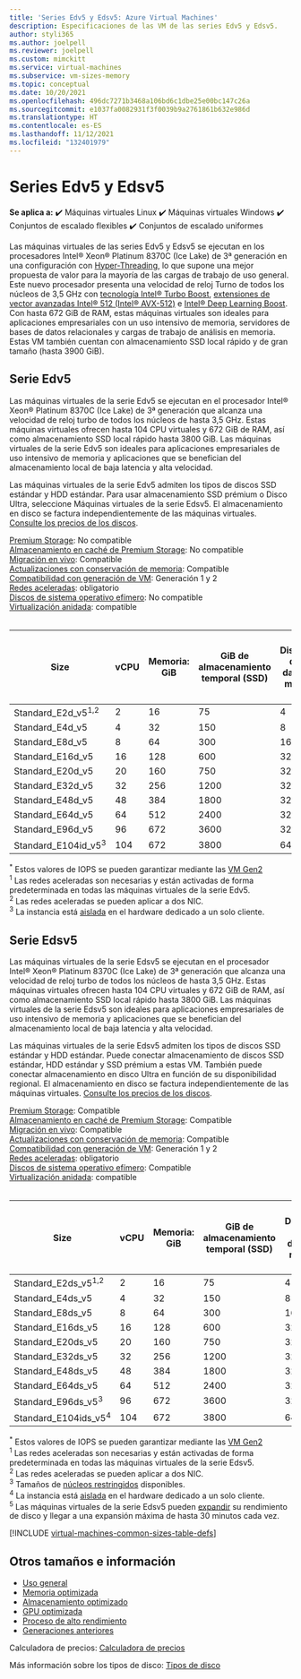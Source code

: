 ```yaml
---
title: 'Series Edv5 y Edsv5: Azure Virtual Machines'
description: Especificaciones de las VM de las series Edv5 y Edsv5.
author: styli365
ms.author: joelpell
ms.reviewer: joelpell
ms.custom: mimckitt
ms.service: virtual-machines
ms.subservice: vm-sizes-memory
ms.topic: conceptual
ms.date: 10/20/2021
ms.openlocfilehash: 496dc7271b3468a106bd6c1dbe25e00bc147c26a
ms.sourcegitcommit: e1037fa0082931f3f0039b9a2761861b632e986d
ms.translationtype: HT
ms.contentlocale: es-ES
ms.lasthandoff: 11/12/2021
ms.locfileid: "132401979"
---
```

# <a name="edv5-and-edsv5-series"></a>Series Edv5 y Edsv5

**Se aplica a:** :heavy_check_mark: Máquinas virtuales Linux :heavy_check_mark: Máquinas virtuales Windows :heavy_check_mark: Conjuntos de escalado flexibles :heavy_check_mark: Conjuntos de escalado uniformes

Las máquinas virtuales de las series Edv5 y Edsv5 se ejecutan en los procesadores Intel&reg; Xeon&reg; Platinum 8370C (Ice Lake) de 3ª generación en una configuración con [Hyper-Threading](https://www.intel.com/content/www/us/en/architecture-and-technology/hyper-threading/hyper-threading-technology.html), lo que supone una mejor propuesta de valor para la mayoría de las cargas de trabajo de uso general. Este nuevo procesador presenta una velocidad de reloj Turno de todos los núcleos de 3,5 GHz con [tecnología Intel&reg; Turbo Boost](https://www.intel.com/content/www/us/en/architecture-and-technology/turbo-boost/turbo-boost-technology.html), [extensiones de vector avanzadas Intel&reg; 512 (Intel&reg; AVX-512)](https://www.intel.com/content/www/us/en/architecture-and-technology/avx-512-overview.html) e [Intel&reg; Deep Learning Boost](https://software.intel.com/content/www/us/en/develop/topics/ai/deep-learning-boost.html). Con hasta 672 GiB de RAM, estas máquinas virtuales son ideales para aplicaciones empresariales con un uso intensivo de memoria, servidores de bases de datos relacionales y cargas de trabajo de análisis en memoria. Estas VM también cuentan con almacenamiento SSD local rápido y de gran tamaño (hasta 3900 GiB).

## <a name="edv5-series"></a>Serie Edv5

Las máquinas virtuales de la serie Edv5 se ejecutan en el procesador Intel® Xeon® Platinum 8370C (Ice Lake) de 3ª generación que alcanza una velocidad de reloj turbo de todos los núcleos de hasta 3,5 GHz.  Estas máquinas virtuales ofrecen hasta 104 CPU virtuales y 672 GiB de RAM, así como almacenamiento SSD local rápido hasta 3800 GiB. Las máquinas virtuales de la serie Edv5 son ideales para aplicaciones empresariales de uso intensivo de memoria y aplicaciones que se benefician del almacenamiento local de baja latencia y alta velocidad.

Las máquinas virtuales de la serie Edv5 admiten los tipos de discos SSD estándar y HDD estándar. Para usar almacenamiento SSD prémium o Disco Ultra, seleccione Máquinas virtuales de la serie Edsv5. El almacenamiento en disco se factura independientemente de las máquinas virtuales. [Consulte los precios de los discos](https://azure.microsoft.com/pricing/details/managed-disks/).

[Premium Storage](premium-storage-performance.md): No compatible<br>
[Almacenamiento en caché de Premium Storage](premium-storage-performance.md): No compatible<br>
[Migración en vivo](maintenance-and-updates.md): Compatible<br>
[Actualizaciones con conservación de memoria](maintenance-and-updates.md): Compatible<br>
[Compatibilidad con generación de VM](generation-2.md): Generación 1 y 2<br>
[Redes aceleradas](../virtual-network/create-vm-accelerated-networking-cli.md): obligatorio <br>
[Discos de sistema operativo efímero](ephemeral-os-disks.md): No compatible <br>
[Virtualización anidada](/virtualization/hyper-v-on-windows/user-guide/nested-virtualization): compatible <br>
<br>

| Size | vCPU | Memoria: GiB | GiB de almacenamiento temporal (SSD) | Discos de datos máx. | Rendimiento máximo de almacenamiento temporal y en caché: IOPS/MBps<sup>*</sup>  | Nº máx. NIC|Ancho de banda de red máx. (Mbps) |
|---|---|---|---|---|---|---|---|
| Standard_E2d_v5<sup>1,2</sup>  | 2   | 16  | 75   | 4  | 9000/125    | 2 | 12500 |
| Standard_E4d_v5                | 4   | 32  | 150  | 8  | 19 000/250   | 2 | 12500 |
| Standard_E8d_v5                | 8   | 64  | 300  | 16 | 38 000/500   | 4 | 12500 |
| Standard_E16d_v5               | 16  | 128 | 600  | 32 | 75 000/1000  | 8 | 12500 |
| Standard_E20d_v5               | 20  | 160 | 750  | 32 | 94000/1250  | 8 | 12500  |
| Standard_E32d_v5               | 32  | 256 | 1200 | 32 | 150 000/2000 | 8 | 16000  |
| Standard_E48d_v5               | 48  | 384 | 1800 | 32 | 225 000/3000 | 8 | 24000  |
| Standard_E64d_v5               | 64  | 512 | 2400 | 32 | 300 000/4000 | 8 | 30000  |
| Standard_E96d_v5               | 96  | 672 | 3600 | 32 | 450 000/4000 | 8 | 35000  |
| Standard_E104id_v5<sup>3</sup> | 104 | 672 | 3800 | 64 | 450000/4000 | 8 | 100000 |

<sup>*</sup> Estos valores de IOPS se pueden garantizar mediante las [VM Gen2](generation-2.md)<br>
<sup>1</sup> Las redes aceleradas son necesarias y están activadas de forma predeterminada en todas las máquinas virtuales de la serie Edv5.<br>
<sup>2</sup> Las redes aceleradas se pueden aplicar a dos NIC.<br>
<sup>3</sup> La instancia está [aislada](../security/fundamentals/isolation-choices.md#compute-isolation) en el hardware dedicado a un solo cliente.


## <a name="edsv5-series"></a>Serie Edsv5

Las máquinas virtuales de la serie Edsv5 se ejecutan en el procesador Intel® Xeon® Platinum 8370C (Ice Lake) de 3ª generación que alcanza una velocidad de reloj turbo de todos los núcleos de hasta 3,5 GHz.  Estas máquinas virtuales ofrecen hasta 104 CPU virtuales y 672 GiB de RAM, así como almacenamiento SSD local rápido hasta 3800 GiB. Las máquinas virtuales de la serie Edsv5 son ideales para aplicaciones empresariales de uso intensivo de memoria y aplicaciones que se benefician del almacenamiento local de baja latencia y alta velocidad.

Las máquinas virtuales de la serie Edsv5 admiten los tipos de discos SSD estándar y HDD estándar. Puede conectar almacenamiento de discos SSD estándar, HDD estándar y SSD prémium a estas VM. También puede conectar almacenamiento en disco Ultra en función de su disponibilidad regional. El almacenamiento en disco se factura independientemente de las máquinas virtuales. [Consulte los precios de los discos](https://azure.microsoft.com/pricing/details/managed-disks/).

[Premium Storage](premium-storage-performance.md): Compatible<br>
[Almacenamiento en caché de Premium Storage](premium-storage-performance.md): Compatible<br>
[Migración en vivo](maintenance-and-updates.md): Compatible<br>
[Actualizaciones con conservación de memoria](maintenance-and-updates.md): Compatible<br>
[Compatibilidad con generación de VM](generation-2.md): Generación 1 y 2<br>
[Redes aceleradas](../virtual-network/create-vm-accelerated-networking-cli.md): obligatorio <br>
[Discos de sistema operativo efímero](ephemeral-os-disks.md): Compatible <br>
[Virtualización anidada](/virtualization/hyper-v-on-windows/user-guide/nested-virtualization): compatible <br>
<br>

| Size | vCPU | Memoria: GiB | GiB de almacenamiento temporal (SSD) | Discos de datos máx. | Rendimiento máximo de almacenamiento temporal y en caché: IOPS/MBps<sup>*</sup> | Rendimiento máximo del disco sin almacenamiento en la caché: IOPS/Mbps | Rendimiento máx. de disco de expansión sin caché: IOPS/MBps<sup>5</sup> | Nº máx. NIC | Ancho de banda de red máx. (Mbps) |
|---|---|---|---|---|---|---|---|---|---|
| Standard_E2ds_v5<sup>1,2</sup>  | 2   | 16  | 75   | 4  | 9000/125    | 3750/85      | 10 000/1200 | 2 | 12500 |
| Standard_E4ds_v5                | 4   | 32  | 150  | 8  | 19 000/250   | 6400/145     | 20 000/1200 | 2 | 12500 |
| Standard_E8ds_v5                | 8   | 64  | 300  | 16 | 38 000/500   | 12 800/290    | 20 000/1200 | 4 | 12500 |
| Standard_E16ds_v5               | 16  | 128 | 600  | 32 | 75 000/1000  | 25 600/600    | 40 000/1200 | 8 | 12500 |
| Standard_E20ds_v5               | 20  | 160 | 750  | 32 | 94000/1250  | 32000/750    | 64 000/1600 | 8 | 12500  |
| Standard_E32ds_v5               | 32  | 256 | 1200 | 32 | 150 000/2000 | 51 200/865    | 80000/2000 | 8 | 16000  |
| Standard_E48ds_v5               | 48  | 384 | 1800 | 32 | 225 000/3000 | 76 800/1315   | 80 000/3000 | 8 | 24000  |
| Standard_E64ds_v5               | 64  | 512 | 2400 | 32 | 375 000/4000 | 80 000/1735   | 80 000/3000 | 8 | 30000  |
| Standard_E96ds_v5<sup>3</sup>   | 96  | 672 | 3600 | 32 | 450 000/4000 | 80 000/2600   | 80 000/4000 | 8 | 35000  |
| Standard_E104ids_v5<sup>4</sup> | 104 | 672 | 3800 | 64 | 450000/4000 | 120000/4000  | 120000/4000 | 8 | 100000 |

<sup>*</sup> Estos valores de IOPS se pueden garantizar mediante las [VM Gen2](generation-2.md)<br>
<sup>1</sup> Las redes aceleradas son necesarias y están activadas de forma predeterminada en todas las máquinas virtuales de la serie Edsv5.<br>
<sup>2</sup> Las redes aceleradas se pueden aplicar a dos NIC.<br>
<sup>3</sup> Tamaños de [núcleos restringidos](constrained-vcpu.md) disponibles.<br>
<sup>4</sup> La instancia está [aislada](../security/fundamentals/isolation-choices.md#compute-isolation) en el hardware dedicado a un solo cliente.<br>
<sup>5</sup> Las máquinas virtuales de la serie Edsv5 pueden [expandir](disk-bursting.md) su rendimiento de disco y llegar a una expansión máxima de hasta 30 minutos cada vez.

[!INCLUDE [virtual-machines-common-sizes-table-defs](../../includes/virtual-machines-common-sizes-table-defs.md)]

## <a name="other-sizes-and-information"></a>Otros tamaños e información

- [Uso general](sizes-general.md)
- [Memoria optimizada](sizes-memory.md)
- [Almacenamiento optimizado](sizes-storage.md)
- [GPU optimizada](sizes-gpu.md)
- [Proceso de alto rendimiento](sizes-hpc.md)
- [Generaciones anteriores](sizes-previous-gen.md)

Calculadora de precios: [Calculadora de precios](https://azure.microsoft.com/pricing/calculator/)

Más información sobre los tipos de disco: [Tipos de disco](./disks-types.md#ultra-disks)
